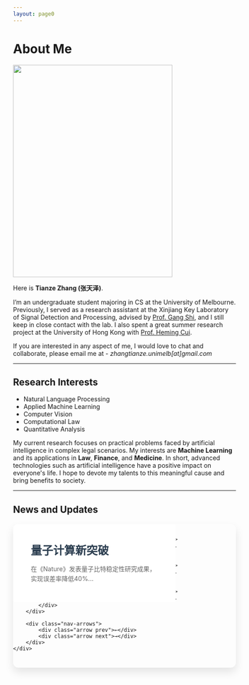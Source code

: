 ```yaml
---
layout: page0
---
```


# About Me

<img src="https://zhangtianze.com/MeJhiPli.png" class="floatpic" width="360" height="480">

Here is **Tianze Zhang (张天泽)**.

I’m an undergraduate student majoring in CS at the University of Melbourne. Previously, I served as a research assistant at the Xinjiang Key Laboratory of Signal Detection and Processing, advised by [Prof. Gang Shi](https://it.xju.edu.cn/info/1144/2113.htm), and I still keep in close contact with the lab. I also spent a great summer research project at the University of Hong Kong with [Prof. Heming Cui](https://www.cs.hku.hk/people/academic-staff/heming).

If you are interested in any aspect of me, I would love to chat and collaborate, please email me at - *zhangtianze.unimelb[at]gmail.com*

---

<!--## Academic Background

 - **July 2025 - Future:** The University of Melbourne (BSc, CS)
 - **Jan 2023 - June 2025:** Xinjiang Key Laboratory of Signal Detection and Processing(Research assistant)
 - **Sep 2022 - June 2024:** Xinjiang University (BSc, CS)(Transfer to UniMelb)
 - **July 2023 - Aug 2023:** The University of Hongkong(Summer research)

---
-->

<!--## Academic Milestones-->

<!-- Mar 2024：Very honored to receive the **Offer of Bachelor of Science** from **The University of Melbourne**. -->
<!-- July 2023：Very excited to join a **Summer reasearch** project at **The University of Hong Kong**.-->
<!-- Jan 2023：Very honored to join the **Xinjiang Key Laboratory of Signal Detection and Processing**.-->

<!--## Recommendation

- Recommendation Letter from [Prof. Gang Shi](https://it.xju.edu.cn/info/1144/2113.htm) , Xinjiang University
- Recommendation Letter from [Prof. Heming Cui](https://www.cs.hku.hk/people/academic-staff/heming) , The University of Hongkong.

---
-->

## Research Interests

 - Natural Language Processing
 - Applied Machine Learning
 - Computer Vision
 - Computational Law
 - Quantitative Analysis

My current research focuses on practical problems faced by artificial intelligence in complex legal scenarios. My interests are **Machine Learning** and its applications in **Law**, **Finance**, and **Medicine**. In short, advanced technologies such as artificial intelligence have a positive impact on everyone's life. I hope to devote my talents to this meaningful cause and bring benefits to society.

---

## News and Updates

<style>
/* 组件容器（确保唯一性） */
.academic-carousel {
    --ac-primary: #2c3e50;
    --ac-secondary: #3498db;
    --ac-text-light: #ecf0f1;
    --ac-bg: #fff;
    font-family: inherit;
    max-width: 750px;
    margin: 20px auto;
}

/* 作用域样式 */
.academic-carousel * {
    margin: 0;
    padding: 0;
    box-sizing: border-box;
}

.academic-carousel .carousel-container {
    position: relative;
    height: 325px;
    border-radius: 12px;
    overflow: hidden;
    box-shadow: 0 10px 20px rgba(0,0,0,0.1);
}

.academic-carousel .content-carousel {
    position: absolute;
    width: 73%;
    height: 100%;
    left: 0;
    transition: transform 0.6s cubic-bezier(0.4, 0, 0.2, 1);
}

.academic-carousel .content-item {
    min-width: 100%;
    padding: 40px;
    background: var(--ac-bg);
    display: flex;
    flex-direction: column;
    justify-content: center;
    opacity: 0;
    transform: scale(0.9);
    transition: all 0.6s ease;
}

.academic-carousel .content-item.active {
    opacity: 1;
    transform: scale(1);
}

.academic-carousel .content-item h2 {
    color: var(--ac-primary);
    margin-bottom: 15px;
    font-size: 1.8em;
}

.academic-carousel .content-item p {
    color: #666;
    line-height: 1.6;
}

.academic-carousel .timeline-carousel {
    position: absolute;
    width: 27%;
    height: 100%;
    right: 0;
    background: var(--ac-primary);
    padding: 40px;
    display: flex;
    flex-direction: column;
    justify-content: center;
}

.academic-carousel .timeline-item {
    position: relative;
    padding-left: 30px;
    margin: 25px 0;
    opacity: 0.3;
    transition: all 0.4s ease;
    cursor: pointer;
}

.academic-carousel .timeline-item::before {
    content: '';
    position: absolute;
    left: 0;
    top: 5px;
    width: 12px;
    height: 12px;
    background: var(--ac-secondary);
    border-radius: 50%;
    border: 2px solid var(--ac-bg);
}

.academic-carousel .timeline-item.active {
    opacity: 1;
    transform: translateX(10px);
}

.academic-carousel .timeline-date {
    color: var(--ac-text-light);
    font-weight: bold;
    margin-bottom: 5px;
}

.academic-carousel .timeline-desc {
    color: rgba(255,255,255,0.7);
    font-size: 0.9em;
}

.academic-carousel .nav-arrows {
    position: absolute;
    top: 50%;
    transform: translateY(-50%);
    width: 100%;
    display: flex;
    justify-content: space-between;
    padding: 0 20px;
    z-index: 2;
    opacity: 0;
    visibility: hidden;
    transition: opacity 0.3s ease;
}

.academic-carousel:hover .nav-arrows {
    opacity: 1;
    visibility: visible;
}

.academic-carousel .arrow {
    cursor: pointer;
    width: 40px;
    height: 40px;
    background: rgba(255,255,255,0.9);
    border-radius: 50%;
    display: flex;
    align-items: center;
    justify-content: center;
    box-shadow: 0 2px 5px rgba(0,0,0,0.2);
    transition: transform 0.3s ease;
}

.academic-carousel .arrow:hover {
    transform: scale(1.1);
}

/* 响应式设计 */
@media (max-width: 768px) {
    .academic-carousel {
        max-width: 95%;
    }
    
    .academic-carousel .carousel-container {
        height: 500px;
    }
    
    .academic-carousel .content-carousel,
    .academic-carousel .timeline-carousel {
        width: 100%;
        height: 70%;
    }
    
    .academic-carousel .timeline-carousel {
        top: 70%;
        height: 30%;
        flex-direction: row;
        padding: 15px;
    }
    
    .academic-carousel .timeline-item {
        margin: 0 15px;
        padding-left: 20px;
    }
}
</style>

<div class="academic-carousel">
    <div class="carousel-container">
        <div class="content-carousel">
            <div class="content-item active">
                <h2>量子计算新突破</h2>
                <p>在《Nature》发表量子比特稳定性研究成果，实现误差率降低40%...</p>
            </div>
            <div class="content-item">
                <h2>人工智能算法优化</h2>
                <p>开发新型神经网络架构，在ImageNet数据集上达到98.7%准确率...</p>
            </div>
            <div class="content-item">
                <h2>学术会议主题演讲</h2>
                <p>在ICML 2024大会发表关于联邦学习的前沿技术报告...</p>
            </div>
        </div>
        
        <div class="timeline-carousel">
            <div class="timeline-item active">
                <div class="timeline-date">2024-03</div>
                <div class="timeline-desc">论文发表</div>
            </div>
            <div class="timeline-item">
                <div class="timeline-date">2024-02</div>
                <div class="timeline-desc">算法优化</div>
            </div>
            <div class="timeline-item">
                <div class="timeline-date">2024-01</div>
                <div class="timeline-desc">学术报告</div>
            </div>
        </div>
        
        <div class="nav-arrows">
            <div class="arrow prev">←</div>
            <div class="arrow next">→</div>
        </div>
    </div>
</div>

<script>
(function() {
    // 组件初始化
    const container = document.querySelector('.academic-carousel');
    if (!container) return;

    // 配置参数
    const config = {
        interval: 5000,
        keyboard: true,
        hoverPause: true
    };

    // 组件状态
    let currentIndex = 0;
    let autoPlayTimer;
    
    // DOM元素
    const items = container.querySelectorAll('.content-item');
    const timelineItems = container.querySelectorAll('.timeline-item');
    const prevBtn = container.querySelector('.prev');
    const nextBtn = container.querySelector('.next');
    const carousel = container.querySelector('.carousel-container');

    // 核心功能
    function updateActive() {
        items.forEach((item, i) => item.classList.toggle('active', i === currentIndex));
        timelineItems.forEach((item, i) => item.classList.toggle('active', i === currentIndex));
    }

    function slide(direction) {
        currentIndex = (currentIndex + direction + items.length) % items.length;
        container.querySelector('.content-carousel').style.transform = 
            `translateX(-${currentIndex * 100}%)`;
        updateActive();
        resetAutoPlay();
    }

    // 自动播放控制
    function startAutoPlay() {
        if (!autoPlayTimer) {
            autoPlayTimer = setInterval(() => slide(1), config.interval);
        }
    }

    function resetAutoPlay() {
        clearInterval(autoPlayTimer);
        autoPlayTimer = null;
        startAutoPlay();
    }

    // 事件绑定
    function initEvents() {
        // 箭头控制
        prevBtn.addEventListener('click', () => slide(-1));
        nextBtn.addEventListener('click', () => slide(1));
        
        // 时间轴点击
        timelineItems.forEach((item, index) => {
            item.addEventListener('click', () => {
                currentIndex = index;
                container.querySelector('.content-carousel').style.transform = 
                    `translateX(-${currentIndex * 100}%)`;
                updateActive();
                resetAutoPlay();
            });
        });

        // 键盘导航
        if (config.keyboard) {
            document.addEventListener('keydown', (e) => {
                if (document.activeElement === document.body) {
                    if (e.key === 'ArrowLeft') slide(-1);
                    if (e.key === 'ArrowRight') slide(1);
                }
            });
        }

        // 悬停暂停
        if (config.hoverPause) {
            carousel.addEventListener('mouseenter', () => clearInterval(autoPlayTimer));
            carousel.addEventListener('mouseleave', startAutoPlay);
        }
    }

    // 初始化
    function init() {
        updateActive();
        initEvents();
        startAutoPlay();
    }

    init();
})();
</script>

